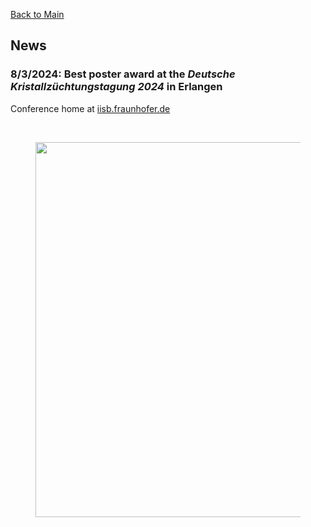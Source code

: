 [Back to Main](https://poc-handsome.github.io)

## News

### 8/3/2024: Best poster award at the *Deutsche Kristallzüchtungstagung 2024* in Erlangen

Conference home at [iisb.fraunhofer.de](https://www.iisb.fraunhofer.de/de/research_areas/materialien/dkt2024.html)

<br>
<figure>
  <img src="https://poc-handsome.github.io/news-03/DKT-Erlangen.jpg" width=600>
</figure>
<br>

